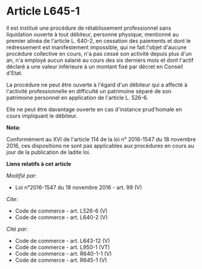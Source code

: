 # Article L645-1

Il est institué une procédure de rétablissement professionnel sans liquidation ouverte à tout débiteur, personne physique,
mentionné au premier alinéa de l'article L. 640-2, en cessation des paiements et dont le redressement est manifestement
impossible, qui ne fait l'objet d'aucune procédure collective en cours, n'a pas cessé son activité depuis plus d'un an, n'a
employé aucun salarié au cours des six derniers mois et dont l'actif déclaré a une valeur inférieure à un montant fixé par
décret en Conseil d'Etat. 

La procédure ne peut être ouverte à l'égard d'un débiteur qui a affecté à l'activité professionnelle en difficulté un
patrimoine séparé de son patrimoine personnel en application de l'article L. 526-6. 

Elle ne peut être davantage ouverte en cas d'instance prud'homale en cours impliquant le débiteur.

**Nota:**

Conformément au XVI de l'article 114 de la loi n° 2016-1547 du 18 novembre 2016, ces dispositions ne sont pas applicables aux
procédures en cours au jour de la publication de ladite loi.

**Liens relatifs à cet article**

_Modifié par_:

  - Loi n°2016-1547 du 18 novembre 2016 - art. 99 (V)

_Cite_:

  - Code de commerce - art. L526-6 (V)
  - Code de commerce - art. L640-2 (V)

_Cité par_:

  - Code de commerce - art. L643-12 (V)
  - Code de commerce - art. L950-1 (VT)
  - Code de commerce - art. R640-1-1 (V)
  - Code de commerce - art. R645-1 (V)
